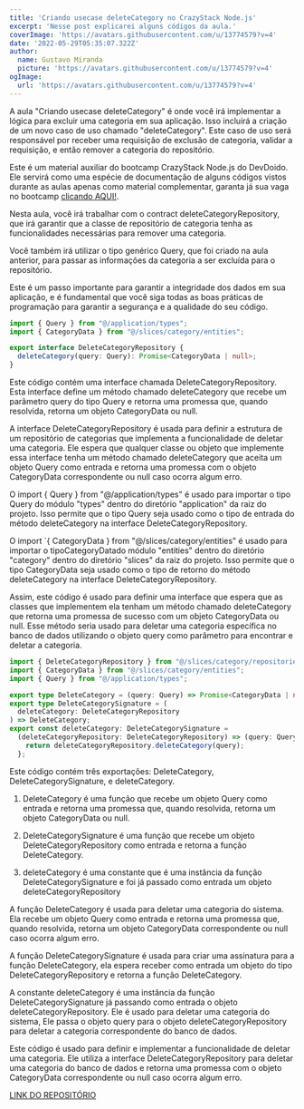```yaml
---
title: 'Criando usecase deleteCategory no CrazyStack Node.js'
excerpt: 'Nesse post explicarei alguns códigos da aula.'
coverImage: 'https://avatars.githubusercontent.com/u/13774579?v=4'
date: '2022-05-29T05:35:07.322Z'
author:
  name: Gustavo Miranda
  picture: 'https://avatars.githubusercontent.com/u/13774579?v=4'
ogImage:
  url: 'https://avatars.githubusercontent.com/u/13774579?v=4'
---
```

A aula "Criando usecase deleteCategory" é onde você irá implementar a lógica para excluir uma categoria em sua aplicação. Isso incluirá a criação de um novo caso de uso chamado "deleteCategory". Este caso de uso será responsável por receber uma requisição de exclusão de categoria, validar a requisição, e então remover a categoria do repositório.

Este é um material auxiliar do bootcamp CrazyStack Node.js do DevDoido. Ele servirá como uma espécie de documentação de alguns códigos vistos durante as aulas apenas como material complementar, garanta já sua vaga no bootcamp [clicando AQUI!](https://crazystack.com.br).

Nesta aula, você irá trabalhar com o contract deleteCategoryRepository, que irá garantir que a classe de repositório de categoria tenha as funcionalidades necessárias para remover uma categoria.

Você também irá utilizar o tipo genérico Query, que foi criado na aula anterior, para passar as informações da categoria a ser excluída para o repositório.

Este é um passo importante para garantir a integridade dos dados em sua aplicação, e é fundamental que você siga todas as boas práticas de programação para garantir a segurança e a qualidade do seu código.

```typescript
import { Query } from "@/application/types";
import { CategoryData } from "@/slices/category/entities";

export interface DeleteCategoryRepository {
  deleteCategory(query: Query): Promise<CategoryData | null>;
}
``` 

Este código contém uma interface chamada DeleteCategoryRepository. Esta interface define um método chamado deleteCategory que recebe um parâmetro query do tipo Query e retorna uma promessa que, quando resolvida, retorna um objeto CategoryData ou null.

A interface DeleteCategoryRepository é usada para definir a estrutura de um repositório de categorias que implementa a funcionalidade de deletar uma categoria. Ele espera que qualquer classe ou objeto que implemente essa interface tenha um método chamado deleteCategory que aceita um objeto Query como entrada e retorna uma promessa com o objeto CategoryData correspondente ou null caso ocorra algum erro.

O import { Query } from "@/application/types" é usado para importar o tipo Query do módulo "types" dentro do diretório "application" da raiz do projeto. Isso permite que o tipo Query seja usado como o tipo de entrada do método deleteCategory na interface DeleteCategoryRepository.

O import `{ CategoryData } from "@/slices/category/entities" é usado para importar o tipoCategoryDatado módulo "entities" dentro do diretório "category" dentro do diretório "slices" da raiz do projeto. Isso permite que o tipo CategoryData seja usado como o tipo de retorno do método deleteCategory na interface DeleteCategoryRepository.

Assim, este código é usado para definir uma interface que espera que as classes que implementem ela tenham um método chamado deleteCategory que retorna uma promessa de sucesso com um objeto CategoryData ou null. Esse método seria usado para deletar uma categoria específica no banco de dados utilizando o objeto query como parâmetro para encontrar e deletar a categoria.

```typescript
import { DeleteCategoryRepository } from "@/slices/category/repositories";
import { CategoryData } from "@/slices/category/entities";
import { Query } from "@/application/types";

export type DeleteCategory = (query: Query) => Promise<CategoryData | null>;
export type DeleteCategorySignature = (
  deleteCategory: DeleteCategoryRepository
) => DeleteCategory;
export const deleteCategory: DeleteCategorySignature =
  (deleteCategoryRepository: DeleteCategoryRepository) => (query: Query) => {
    return deleteCategoryRepository.deleteCategory(query);
  };
``` 
Este código contém três exportações: DeleteCategory, DeleteCategorySignature, e deleteCategory.

1. DeleteCategory é uma função que recebe um objeto Query como entrada e retorna uma promessa que, quando resolvida, retorna um objeto CategoryData ou null.

2. DeleteCategorySignature é uma função que recebe um objeto DeleteCategoryRepository como entrada e retorna a função DeleteCategory.

3. deleteCategory é uma constante que é uma instância da função DeleteCategorySignature e foi já passado como entrada um objeto deleteCategoryRepository

A função DeleteCategory é usada para deletar uma categoria do sistema. Ela recebe um objeto Query como entrada e retorna uma promessa que, quando resolvida, retorna um objeto CategoryData correspondente ou null caso ocorra algum erro.

A função DeleteCategorySignature é usada para criar uma assinatura para a função DeleteCategory, ela espera receber como entrada um objeto do tipo DeleteCategoryRepository e retorna a função DeleteCategory.

A constante deleteCategory é uma instância da função DeleteCategorySignature já passando como entrada o objeto deleteCategoryRepository. Ele é usado para deletar uma categoria do sistema, Ele passa o objeto query para o objeto deleteCategoryRepository para deletar a categoria correspondente do banco de dados.

Este código é usado para definir e implementar a funcionalidade de deletar uma categoria. Ele utiliza a interface DeleteCategoryRepository para deletar uma categoria do banco de dados e retorna uma promessa com o objeto CategoryData correspondente ou null caso ocorra algum erro.

[LINK DO REPOSITÓRIO](https://github.com/gumiranda/CrazyStackNodeJs)